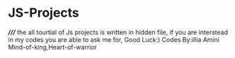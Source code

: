 # JS-Projects
 ***///***
the all tourtial of Js projects is written in hidden file, 
if you are interstead in my codes you are able to ask me for,
Good Luck:)
Codes By:illia Amini
Mind-of-king,Heart-of-warrior 

